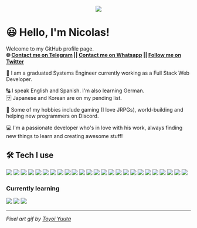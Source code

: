 <p align="center">
  <img src="https://64.media.tumblr.com/2b0ec5e7d4763b0cc6aaba6982be379c/tumblr_occujlvMQE1qze3hdo1_r2_500.gifv" />
</p>

# 😃 Hello, I'm Nicolas!

Welcome to my GitHub profile page.  
**🌐 <a href="https://t.me/dhnik">Contact me on Telegram</a> || <a href="https://wa.me/+584249071142">Contact me on Whatsapp</a> || <a href="http://twitter.com/hniklass">Follow me on Twitter</a>**

📐 I am a graduated Systems Engineer currently working as a Full Stack Web Developer.   

🔠 󠁧󠁢󠁥󠁮󠁧󠁿I speak English and Spanish. I'm also learning German.   
🈂️ Japanese and Korean are on my pending list.

👾 Some of my hobbies include gaming (I love JRPGs), world-building and helping new programmers on Discord.

💻 I'm a passionate developer who's in love with his work, always finding new things to learn and creating awesome stuff!

## 🛠 Tech I use

![](https://img.shields.io/badge/-JavaScript+TypeScript-544E21?style=flat-square)
![](https://img.shields.io/badge/-React-245966?style=flat-square)
![](https://img.shields.io/badge/-Node-1F5D1F?style=flat-square)
![](https://img.shields.io/badge/-Next-333333?style=flat-square)
![](https://img.shields.io/badge/-Express-1B0308?style=flat-square)
![](https://img.shields.io/badge/-Adonis-430A16?style=flat-square)
![](https://img.shields.io/badge/-NestJS-1F5D1F?style=flat-square)
![](https://img.shields.io/badge/-Webpack-0000FF?style=flat-square)
![](https://img.shields.io/badge/-MySQL/Pg-00599C?style=flat-square)
![](https://img.shields.io/badge/-Firebase%20RDB-333333?style=flat-square)
![](https://img.shields.io/badge/-Redis-1B0308?style=flat-square)
![](https://img.shields.io/badge/-Nginx-103BBB?style=flat-square)
![](https://img.shields.io/badge/-Docker-430098?style=flat-square)
![](https://img.shields.io/badge/-AWS+Heroku+DO-0052A3?style=flat-square)
![](https://img.shields.io/badge/-Mocha-514A2A?style=flat-square)
![](https://img.shields.io/badge/-Chai-214A69?style=flat-square)
![](https://img.shields.io/badge/-Sinon-972907?style=flat-square)
![](https://img.shields.io/badge/-Jest-144D1B?style=flat-square)
![](https://img.shields.io/badge/-Enzyme-430098?style=flat-square)
![](https://img.shields.io/badge/-Istanbul.js-0000FF?style=flat-square)
![](https://img.shields.io/badge/-Figma-972907?style=flat-square)
![](https://img.shields.io/badge/-Photoshop-010A90?style=flat-square)
![](https://img.shields.io/badge/-C++-00599C?style=flat-square)
![](https://img.shields.io/badge/-Qt5-144D1B?style=flat-square)
![](https://img.shields.io/badge/-Basic%20R&S%20with%20Cisco%20devices-004770?style=flat-square)

### Currently learning
![](https://img.shields.io/badge/-Go-214A69?style=flat-square)
![](https://img.shields.io/badge/-Apollo/GraphQL-103BBB?style=flat-square)
![](https://img.shields.io/badge/-Kubernetes-0A5085?style=flat-square)

<hr/>

*Pixel art gif by <a href="https://1041uuu.tumblr.com/">Toyoi Yuuta</a>*

